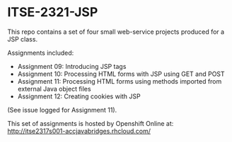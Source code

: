 # ITSE-2321-JSP
This repo contains a set of four small web-service projects produced for a JSP class.

Assignments included:
- Assignment 09: Introducing JSP tags
- Assignment 10: Processing HTML forms with JSP using GET and POST
- Assignment 11: Processing HTML forms using methods imported from external Java object files
- Assignment 12: Creating cookies with JSP

(See issue logged for Assignment 11).

This set of assignments is hosted by Openshift Online at:
http://itse2317s001-accjavabridges.rhcloud.com/

